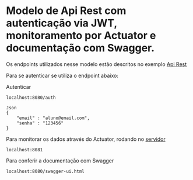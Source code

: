# Modelo de Api Rest com autenticação via JWT, monitoramento por Actuator e documentação com Swagger.

Os endpoints utilizados nesse modelo estão descritos no exemplo [Api Rest](https://github.com/devAlbuquerque/C0DES/tree/master/java/spring/api-rest/forum)

Para se autenticar se utiliza o endpoint abaixo:

Autenticar
```
localhost:8080/auth

Json
{
	"email" : "aluno@email.com",
	"senha" : "123456"
}
```
Para monitorar os dados através do Actuator, rodando no [servidor](https://github.com/devAlbuquerque/C0DES/tree/master/java/spring/api-rest-security-jwt/admin)
```
localhost:8081
```
Para conferir a documentação com Swagger 
```
localhost:8080/swagger-ui.html
```